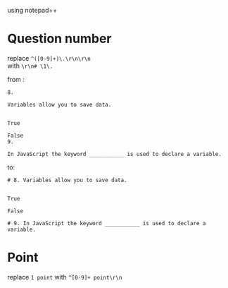 using notepad++

# Question number

replace ```^([0-9]+)\.\r\n\r\n```   
with ```\r\n# \1\. ```


from :
```
8.

Variables allow you to save data.


True

False
9.

In JavaScript the keyword ___________ is used to declare a variable.
```
to:

```
# 8. Variables allow you to save data.


True

False

# 9. In JavaScript the keyword ___________ is used to declare a variable.
```


# Point
replace ```1 point``` with ```^[0-9]+ point\r\n```


